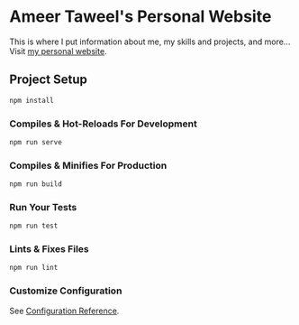 # Ameer Taweel's Personal Website

This is where I put information about me, my skills and projects, and more...
Visit [my personal website](https://ameer-taweel.firebaseapp.com/).

## Project Setup

```bash
npm install
```

### Compiles & Hot-Reloads For Development

```bash
npm run serve
```

### Compiles & Minifies For Production

```bash
npm run build
```

### Run Your Tests

```bash
npm run test
```

### Lints & Fixes Files

```bash
npm run lint
```

### Customize Configuration

See [Configuration Reference](https://cli.vuejs.org/config/).
